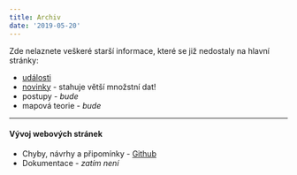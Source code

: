 ```yaml
---
title: Archiv
date: '2019-05-20'
---
```


Zde nelaznete veškeré starší informace, které se již nedostaly na hlavní stránky:
* <a href="archiv/akce">události</a>  
* <a href="archiv/novinky">novinky</a> - stahuje větší množstní dat!
* postupy  - _bude_
* mapová teorie  - _bude_

---
#### Vývoj webových stránek
* Chyby, návrhy a připomínky - [Github](https://github.com/otahirs/zbm_web/issues)
* Dokumentace - _zatím není_